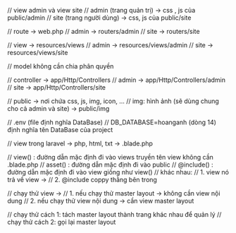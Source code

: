 // view admin và view site
// admin (trang quản trị) -> css , js của public/admin
// site (trang người dùng) -> css, js của public/site

// route -> web.php 
// admin -> routers/admin
// site  -> routers/site

// view -> resources/views
// admin -> resources/views/admin
// site -> resources/views/site

// model không cần chia phân quyền

// controller -> app/Http/Controllers
// admin -> app/Http/Controllers/admin
// site  -> app/Http/Controllers/site

// public -> nơi chứa css, js, img, icon, ...
// img: hình ảnh (sẽ dùng chung cho cả admin và site) -> public/img

// .env (file định nghĩa DataBase)
// DB_DATABASE=hoanganh (dòng 14) định nghĩa tên DataBase của project 

// view trong laravel -> php, html, txt -> .blade.php 

// view() : đường dẫn mặc định đi vào views truyền tên view không cần .blade.php
// asset() : đường dẫn mặc định đi vào public 
// @include() : đường dẫn mặc định đi vào view giống như view()
// khác nhau:
// 1. view nó trả về view -> 
// 2. @include coppy thằng bên trong

// chạy thử view -> 
// 1. nếu chạy thử master layout -> không cần view nội dung
// 2. nếu chạy thử view nội dung -> cần view master layout

// chạy thử cách 1:  tách master layout thành  trang khác nhau để quản lý
// chạy thử cách 2:  gọi lại master layout 